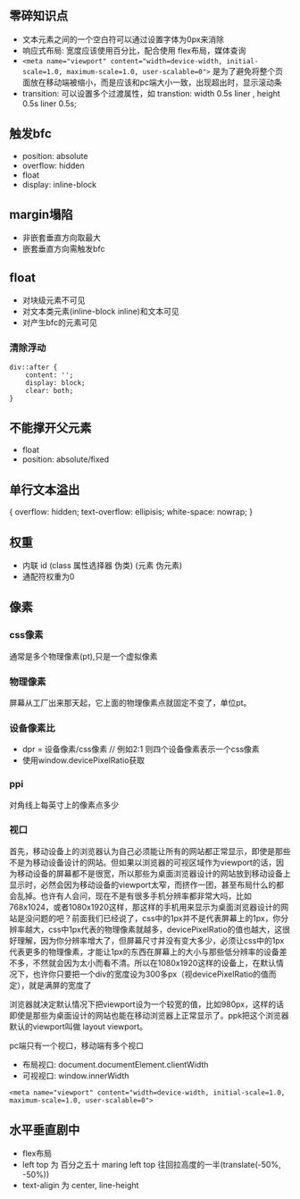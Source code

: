 ## 零碎知识点
- 文本元素之间的一个空白符可以通过设置字体为0px来消除
- 响应式布局: 宽度应该使用百分比，配合使用 flex布局，媒体查询
- `<meta name="viewport" content="width=device-width, initial-scale=1.0, maximum-scale=1.0, user-scalable=0">` 是为了避免将整个页面放在移动端被缩小，而是应该和pc端大小一致，出现超出时，显示滚动条
- transition: 可以设置多个过渡属性，如 transtion: width 0.5s liner , height 0.5s liner 0.5s;
 

## 触发bfc
- position: absolute
- overflow: hidden
- float
- display: inline-block

## margin塌陷
- 非嵌套垂直方向取最大
- 嵌套垂直方向需触发bfc

## float
- 对块级元素不可见
- 对文本类元素(inline-block inline)和文本可见
- 对产生bfc的元素可见

### 清除浮动

```
div::after {
    content: '';
    display: block;
    clear: both;
}

```

## 不能撑开父元素
- float
- position: absolute/fixed

## 单行文本溢出
{
    overflow: hidden;
    text-overflow: ellipisis;
    white-space: nowrap;
}

## 权重
- 内联 id (class 属性选择器 伪类) (元素 伪元素) 
- 通配符权重为0


## 像素
### css像素
通常是多个物理像素(pt),只是一个虚拟像素

### 物理像素
屏幕从工厂出来那天起，它上面的物理像素点就固定不变了，单位pt。

### 设备像素比
- dpr = 设备像素/css像素  // 例如2:1 则四个设备像素表示一个css像素
- 使用window.devicePixelRatio获取

### ppi
对角线上每英寸上的像素点多少

### 视口
首先，移动设备上的浏览器认为自己必须能让所有的网站都正常显示，即使是那些不是为移动设备设计的网站。但如果以浏览器的可视区域作为viewport的话，因为移动设备的屏幕都不是很宽，所以那些为桌面浏览器设计的网站放到移动设备上显示时，必然会因为移动设备的viewport太窄，而挤作一团，甚至布局什么的都会乱掉。也许有人会问，现在不是有很多手机分辨率都非常大吗，比如768x1024，或者1080x1920这样，那这样的手机用来显示为桌面浏览器设计的网站是没问题的吧？前面我们已经说了，css中的1px并不是代表屏幕上的1px，你分辨率越大，css中1px代表的物理像素就越多，devicePixelRatio的值也越大，这很好理解，因为你分辨率增大了，但屏幕尺寸并没有变大多少，必须让css中的1px代表更多的物理像素，才能让1px的东西在屏幕上的大小与那些低分辨率的设备差不多，不然就会因为太小而看不清。所以在1080x1920这样的设备上，在默认情况下，也许你只要把一个div的宽度设为300多px（视devicePixelRatio的值而定），就是满屏的宽度了

浏览器就决定默认情况下把viewport设为一个较宽的值，比如980px，这样的话即使是那些为桌面设计的网站也能在移动浏览器上正常显示了。ppk把这个浏览器默认的viewport叫做 layout viewport。

pc端只有一个视口，移动端有多个视口
- 布局视口: document.documentElement.clientWidth
- 可视视口: window.innerWidth

`<meta name="viewport" content="width=device-width, initial-scale=1.0, maximum-scale=1.0, user-scalable=0">`

## 水平垂直剧中

- flex布局
- left top 为 百分之五十 maring left top 往回拉高度的一半(translate(-50%, -50%))
- text-aligin 为 center, line-height
